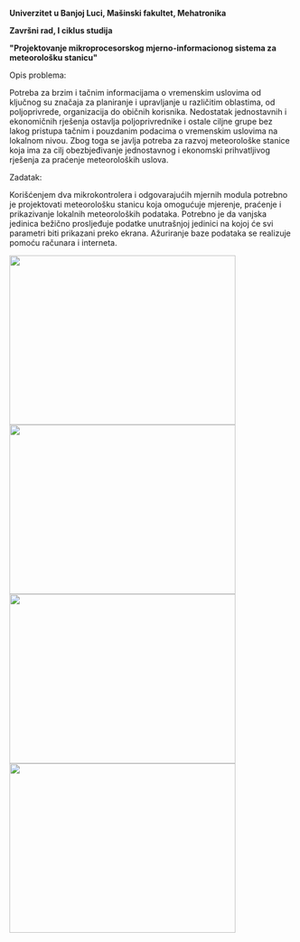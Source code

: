 **Univerzitet u Banjoj Luci, Mašinski fakultet, Mehatronika**

**Završni rad, I ciklus studija**

**"Projektovanje mikroprocesorskog mjerno-informacionog sistema za meteorološku stanicu"**

Opis problema:

Potreba za brzim i tačnim informacijama o vremenskim uslovima od ključnog su
značaja za planiranje i upravljanje u različitim oblastima, od poljoprivrede,
organizacija do običnih korisnika. Nedostatak jednostavnih i ekonomičnih rješenja
ostavlja poljoprivrednike i ostale ciljne grupe bez lakog pristupa tačnim i
pouzdanim podacima o vremenskim uslovima na lokalnom nivou. Zbog toga se javlja
potreba za razvoj meteorološke stanice koja ima za cilj obezbjeđivanje jednostavnog
i ekonomski prihvatljivog rješenja za praćenje meteoroloških uslova.

Zadatak:

Korišćenjem dva mikrokontrolera i odgovarajućih mjernih modula potrebno je
projektovati meteorološku stanicu koja omogućuje mjerenje, praćenje i prikazivanje
lokalnih meteoroloških podataka. Potrebno je da vanjska jedinica bežično
prosljeđuje podatke unutrašnjoj jedinici na kojoj će svi parametri biti prikazani
preko ekrana. Ažuriranje baze podataka se realizuje pomoću računara i interneta.

<img src="https://github.com/Slobodan99/Projektovanje-mikroprocesorskog-mjerno-informacionog-sistema-za-meteorolo-ku-stanicu/assets/174813687/cea0d344-a12a-4dd9-89f8-095a83e4660d" width="400" height="300"/>
<img src="https://github.com/Slobodan99/Projektovanje-mikroprocesorskog-mjerno-informacionog-sistema-za-meteorolo-ku-stanicu/assets/174813687/0383f8db-28a1-40e5-a9e6-c9beb1cbc4e2" width="400" height="300"/>
<img src="https://github.com/Slobodan99/Projektovanje-mikroprocesorskog-mjerno-informacionog-sistema-za-meteorolo-ku-stanicu/assets/174813687/c2534e10-3142-414a-a224-197928dd1a58" width="400" height="300"/>
<img src="https://github.com/Slobodan99/Projektovanje-mikroprocesorskog-mjerno-informacionog-sistema-za-meteorolo-ku-stanicu/assets/174813687/3982454d-d692-4777-ae69-fdb2a2cb429a" width="400" height="300"/>
